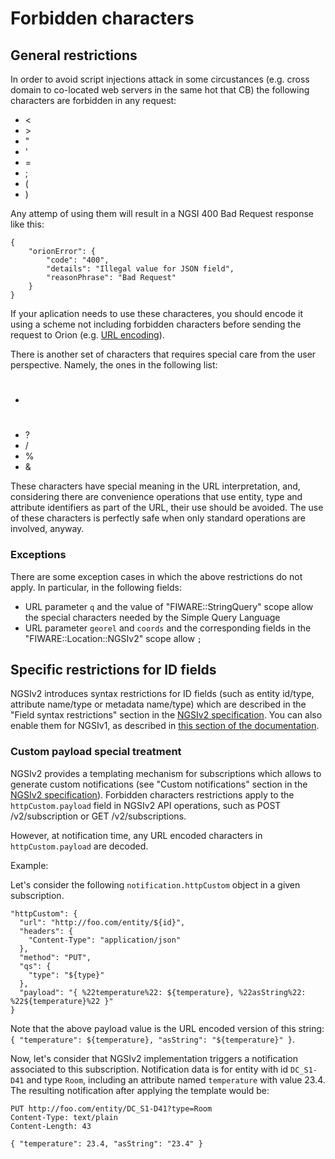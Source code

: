 # Forbidden characters

## General restrictions

In order to avoid script injections attack in some circustances (e.g.
cross domain to co-located web servers in the same hot that CB) the
following characters are forbidden in any request:

-   &lt;
-   &gt;
-   "
-   '
-   =
-   ;
-   (
-   )

Any attemp of using them will result in a NGSI 400 Bad Request response
like this:

    {
        "orionError": {
            "code": "400",
            "details": "Illegal value for JSON field",
            "reasonPhrase": "Bad Request"
        }
    }

If your aplication needs to use these characteres, you should encode it
using a scheme not including forbidden characters before sending the
request to Orion (e.g. [URL
encoding](http://www.degraeve.com/reference/urlencoding.php)).

There is another set of characters that requires special care from the 
user perspective. Namely, the ones in the following list:

-   #
-   ?
-   /
-   %
-   &

These characters have special meaning in the URL interpretation, and, 
considering there are convenience operations that use entity, type and
attribute identifiers as part of the URL, their use should be avoided. 
The use of these characters is perfectly safe when only standard operations
are involved, anyway. 

### Exceptions

There are some exception cases in which the above restrictions do not apply. In particular, in the following fields:

* URL parameter `q` and the value of "FIWARE::StringQuery" scope allow the special characters needed by the Simple Query Language
* URL parameter `georel` and `coords` and the corresponding fields in the "FIWARE::Location::NGSIv2" scope allow `;`

## Specific restrictions for ID fields

NGSIv2 introduces syntax restrictions for ID fields (such as entity id/type, attribute name/type
or metadata name/type) which are described in the "Field syntax restrictions" section in the
[NGSIv2 specification](http://telefonicaid.github.io/fiware-orion/api/v2/). You can also
enable them for NGSIv1, as described in [this section of the documentation](v1_v2_coexistence.md#checking-id-fields).

### Custom payload special treatment

NGSIv2 provides a templating mechanism for subscriptions which allows to generate custom notifications
(see "Custom notifications" section in
the [NGSIv2 specification](http://telefonicaid.github.io/fiware-orion/api/v2/)). Forbidden
characters restrictions apply to the `httpCustom.payload` field in NGSIv2 API operations, such as
POST /v2/subscription or GET /v2/subscriptions.

However, at notification time, any URL encoded characters in `httpCustom.payload` are decoded.

Example:

Let's consider the following `notification.httpCustom` object in a given subscription.

```
"httpCustom": {
  "url": "http://foo.com/entity/${id}",
  "headers": {
    "Content-Type": "application/json"
  },
  "method": "PUT",
  "qs": {
    "type": "${type}"
  },
  "payload": "{ %22temperature%22: ${temperature}, %22asString%22: %22${temperature}%22 }"
}
```

Note that the above payload value is the URL encoded version of this string:
`{ "temperature": ${temperature}, "asString": "${temperature}" }`.

Now, let's consider that NGSIv2 implementation triggers a notification associated to this subscription.
Notification data is for entity with id `DC_S1-D41` and type `Room`, including an attribute named
`temperature` with value 23.4. The resulting notification after applying the template would be:

```
PUT http://foo.com/entity/DC_S1-D41?type=Room
Content-Type: text/plain
Content-Length: 43

{ "temperature": 23.4, "asString": "23.4" }
```
